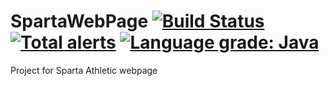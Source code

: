 # SpartaWebPage [![Build Status](https://travis-ci.org/RandomUserIK/SpartaWebPage-backend.svg?branch=dev)](https://travis-ci.org/RandomUserIK/OpenFinger) [![Total alerts](https://img.shields.io/lgtm/alerts/g/RandomUserIK/SpartaWebPage-backend.svg?logo=lgtm&logoWidth=18)](https://lgtm.com/projects/g/RandomUserIK/SpartaWebPage-backend/alerts/) [![Language grade: Java](https://img.shields.io/lgtm/grade/java/g/RandomUserIK/SpartaWebPage-backend.svg?logo=lgtm&logoWidth=18)](https://lgtm.com/projects/g/RandomUserIK/SpartaWebPage-backend/context:java)
Project for Sparta Athletic webpage
